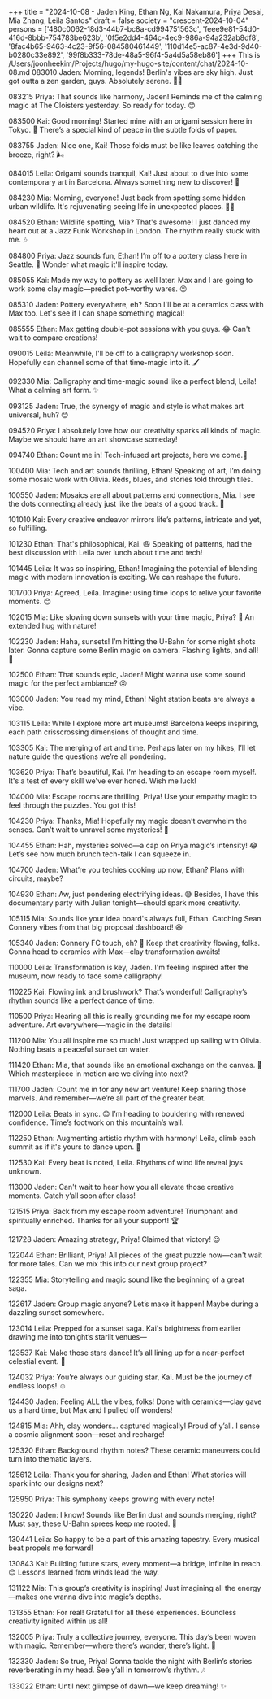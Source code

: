 +++
title = "2024-10-08 - Jaden King, Ethan Ng, Kai Nakamura, Priya Desai, Mia Zhang, Leila Santos"
draft = false
society = "crescent-2024-10-04"
persons = ['480c0062-18d3-44b7-bc8a-cd994751563c', 'feee9e81-54d0-416d-8bbb-754783be623b', '0f5e2dd4-464c-4ec9-986a-94a232ab8df8', '8fac4b65-9463-4c23-9f56-084580461449', '110d14e5-ac87-4e3d-9d40-b0280c33e892', '99f8b333-78de-48a5-96f4-5a4d5a58eb86']
+++
This is /Users/joonheekim/Projects/hugo/my-hugo-site/content/chat/2024-10-08.md
083010 Jaden: Morning, legends! Berlin's vibes are sky high. Just got outta a zen garden, guys. Absolutely serene. 🌿✨

083215 Priya: That sounds like harmony, Jaden! Reminds me of the calming magic at The Cloisters yesterday. So ready for today. 😊

083500 Kai: Good morning! Started mine with an origami session here in Tokyo. 💨 There’s a special kind of peace in the subtle folds of paper.

083755 Jaden: Nice one, Kai! Those folds must be like leaves catching the breeze, right? 🌬️

084015 Leila: Origami sounds tranquil, Kai! Just about to dive into some contemporary art in Barcelona. Always something new to discover! 🎨

084230 Mia: Morning, everyone! Just back from spotting some hidden urban wildlife. It's rejuvenating seeing life in unexpected places. 🦊✨

084520 Ethan: Wildlife spotting, Mia? That's awesome! I just danced my heart out at a Jazz Funk Workshop in London. The rhythm really stuck with me. 🎶

084800 Priya: Jazz sounds fun, Ethan! I’m off to a pottery class here in Seattle. 🎨 Wonder what magic it'll inspire today.

085055 Kai: Made my way to pottery as well later. Max and I are going to work some clay magic—predict pot-worthy wares. 😉

085310 Jaden: Pottery everywhere, eh? Soon I'll be at a ceramics class with Max too. Let's see if I can shape something magical!

085555 Ethan: Max getting double-pot sessions with you guys. 😂 Can't wait to compare creations!

090015 Leila: Meanwhile, I'll be off to a calligraphy workshop soon. Hopefully can channel some of that time-magic into it. 🖌️

092330 Mia: Calligraphy and time-magic sound like a perfect blend, Leila! What a calming art form. ✨

093125 Jaden: True, the synergy of magic and style is what makes art universal, huh? 😊

094520 Priya: I absolutely love how our creativity sparks all kinds of magic. Maybe we should have an art showcase someday!

094740 Ethan: Count me in! Tech-infused art projects, here we come.🤖

100400 Mia: Tech and art sounds thrilling, Ethan! Speaking of art, I’m doing some mosaic work with Olivia. Reds, blues, and stories told through tiles. 

100550 Jaden: Mosaics are all about patterns and connections, Mia. I see the dots connecting already just like the beats of a good track. 🎵

101010 Kai: Every creative endeavor mirrors life’s patterns, intricate and yet, so fulfilling. 

101230 Ethan: That's philosophical, Kai. 😆 Speaking of patterns, had the best discussion with Leila over lunch about time and tech!

101445 Leila: It was so inspiring, Ethan! Imagining the potential of blending magic with modern innovation is exciting. We can reshape the future. 

101700 Priya: Agreed, Leila. Imagine: using time loops to relive your favorite moments. 😊

102015 Mia: Like slowing down sunsets with your time magic, Priya? 🌇 An extended hug with nature!

102230 Jaden: Haha, sunsets! I’m hitting the U-Bahn for some night shots later. Gonna capture some Berlin magic on camera. Flashing lights, and all! 📸

102500 Ethan: That sounds epic, Jaden! Might wanna use some sound magic for the perfect ambiance? 😜

103000 Jaden: You read my mind, Ethan! Night station beats are always a vibe. 

103115 Leila: While I explore more art museums! Barcelona keeps inspiring, each path crisscrossing dimensions of thought and time.

103305 Kai: The merging of art and time. Perhaps later on my hikes, I’ll let nature guide the questions we’re all pondering.

103620 Priya: That’s beautiful, Kai. I'm heading to an escape room myself. It's a test of every skill we've ever honed. Wish me luck!

104000 Mia: Escape rooms are thrilling, Priya! Use your empathy magic to feel through the puzzles. You got this!

104230 Priya: Thanks, Mia! Hopefully my magic doesn’t overwhelm the senses. Can’t wait to unravel some mysteries! 🔐

104455 Ethan: Hah, mysteries solved—a cap on Priya magic’s intensity! 😂 Let’s see how much brunch tech-talk I can squeeze in.

104700 Jaden: What’re you techies cooking up now, Ethan? Plans with circuits, maybe?

104930 Ethan: Aw, just pondering electrifying ideas. 😅 Besides, I have this documentary party with Julian tonight—should spark more creativity.

105115 Mia: Sounds like your idea board's always full, Ethan. Catching Sean Connery vibes from that big proposal dashboard! 😆

105340 Jaden: Connery FC touch, eh? 🎩 Keep that creativity flowing, folks. Gonna head to ceramics with Max—clay transformation awaits!

110000 Leila: Transformation is key, Jaden. I'm feeling inspired after the museum, now ready to face some calligraphy!

110225 Kai: Flowing ink and brushwork? That’s wonderful! Calligraphy’s rhythm sounds like a perfect dance of time.

110500 Priya: Hearing all this is really grounding me for my escape room adventure. Art everywhere—magic in the details!

111200 Mia: You all inspire me so much! Just wrapped up sailing with Olivia. Nothing beats a peaceful sunset on water.

111420 Ethan: Mia, that sounds like an emotional exchange on the canvas. 🤔 Which masterpiece in motion are we diving into next?

111700 Jaden: Count me in for any new art venture! Keep sharing those marvels. And remember—we’re all part of the greater beat. 

112000 Leila: Beats in sync. 😊 I’m heading to bouldering with renewed confidence. Time’s footwork on this mountain’s wall.

112250 Ethan: Augmenting artistic rhythm with harmony! Leila, climb each summit as if it's yours to dance upon. 🧗

112530 Kai: Every beat is noted, Leila. Rhythms of wind life reveal joys unknown. 

113000 Jaden: Can't wait to hear how you all elevate those creative moments. Catch y’all soon after class!

121515 Priya: Back from my escape room adventure! Triumphant and spiritually enriched. Thanks for all your support! 🏆

121728 Jaden: Amazing strategy, Priya! Claimed that victory! 😉

122044 Ethan: Brilliant, Priya! All pieces of the great puzzle now—can't wait for more tales. Can we mix this into our next group project?

122355 Mia: Storytelling and magic sound like the beginning of a great saga. 

122617 Jaden: Group magic anyone? Let’s make it happen! Maybe during a dazzling sunset somewhere.

123014 Leila: Prepped for a sunset saga. Kai's brightness from earlier drawing me into tonight’s starlit venues—

123537 Kai: Make those stars dance! It’s all lining up for a near-perfect celestial event. 🌌

124032 Priya: You’re always our guiding star, Kai. Must be the journey of endless loops! ☺️ 

124430 Jaden: Feeling ALL the vibes, folks! Done with ceramics—clay gave us a hard time, but Max and I pulled off wonders!

124815 Mia: Ahh, clay wonders... captured magically! Proud of y’all. I sense a cosmic alignment soon—reset and recharge!

125320 Ethan: Background rhythm notes? These ceramic maneuvers could turn into thematic layers. 

125612 Leila: Thank you for sharing, Jaden and Ethan! What stories will spark into our designs next?

125950 Priya: This symphony keeps growing with every note! 

130220 Jaden: I know! Sounds like Berlin dust and sounds merging, right? Must say, these U-Bahn sprees keep me rooted. 🌙

130441 Leila: So happy to be a part of this amazing tapestry. Every musical beat propels me forward!

130843 Kai: Building future stars, every moment—a bridge, infinite in reach. 😊 Lessons learned from winds lead the way. 

131122 Mia: This group’s creativity is inspiring! Just imagining all the energy—makes one wanna dive into magic’s depths. 

131355 Ethan: For real! Grateful for all these experiences. Boundless creativity ignited within us all!

132005 Priya: Truly a collective journey, everyone. This day’s been woven with magic. Remember—where there’s wonder, there’s light. 🌟

132330 Jaden: So true, Priya! Gonna tackle the night with Berlin’s stories reverberating in my head. See y’all in tomorrow’s rhythm. 🎶

133022 Ethan: Until next glimpse of dawn—we keep dreaming! ✨
